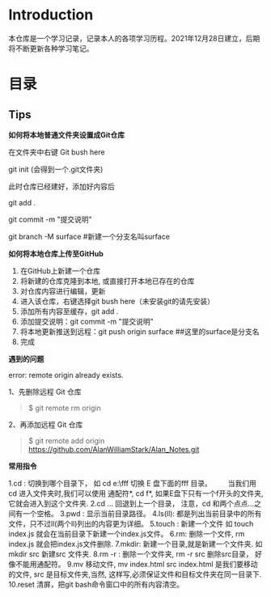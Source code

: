 # Introduction

本仓库是一个学习记录，记录本人的各项学习历程。2021年12月28日建立，后期将不断更新各种学习笔记。

# 目录



## Tips

**如何将本地普通文件夹设置成Git仓库**

在文件夹中右键 Git bush here

git init (会得到一个.git文件夹)

此时仓库已经建好，添加好内容后

git add . 

git commit -m "提交说明"

git branch -M surface #新建一个分支名叫surface



**如何将本地仓库上传至GitHub**

1. 在GitHub上新建一个仓库
2. 将新建的仓库克隆到本地, 或直接打开本地已存在的仓库
3. 对仓库内容进行编辑，更新
4. 进入该仓库，右键选择git bush here（未安装git的请先安装）
5. 添加所有内容至缓存，git add .
6. 添加提交说明：git commit -m "提交说明"
7. 将本地更新推送到远程：git push origin surface   ##这里的surface是分支名
8. 完成

**遇到的问题**

error: remote origin already exists.

1、先删除远程 Git 仓库

> $ git remote rm origin

2、再添加远程 Git 仓库

> $ git remote add origin https://github.com/AlanWilliamStark/Alan_Notes.git

**常用指令**

1.cd : 切换到哪个目录下， 如 cd e:\fff 切换 E 盘下面的fff 目录。
　　当我们用cd 进入文件夹时,我们可以使用 通配符*, cd f*, 如果E盘下只有一个f开头的文件夹,它就会进入到这个文件夹.
2.cd … 回退到上一个目录， 注意，cd 和两个点点…之间有一个空格。
3.pwd : 显示当前目录路径。
4.ls(ll): 都是列出当前目录中的所有文件，只不过ll(两个ll)列出的内容更为详细。
5.touch : 新建一个文件 如 touch index.js 就会在当前目录下新建一个index.js文件。
6.rm: 删除一个文件, rm index.js 就会把index.js文件删除.
7.mkdir: 新建一个目录,就是新建一个文件夹. 如mkdir src 新建src 文件夹.
8.rm -r : 删除一个文件夹, rm -r src 删除src目录， 好像不能用通配符。
9.mv 移动文件, mv index.html src index.html 是我们要移动的文件, src 是目标文件夹,当然, 这样写,必须保证文件和目标文件夹在同一目录下.
10.reset 清屏，把git bash命令窗口中的所有内容清空。